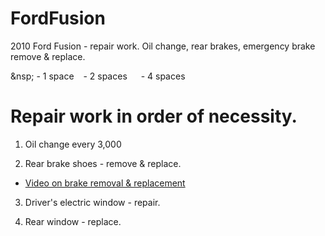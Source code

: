 # FordFusion
2010 Ford Fusion - repair work. Oil change, rear brakes, emergency brake remove &amp; replace.

&nsp; - 1 space
&ensp; - 2 spaces
&emsp; - 4 spaces

# Repair work in order of necessity.
1. Oil change every 3,000

2. Rear brake shoes - remove & replace.
  - [Video on brake removal & replacement](https://www.youtube.com/watch?v=cikKzEFv_fs)

3. Driver's electric window - repair.

4. Rear window - replace.
